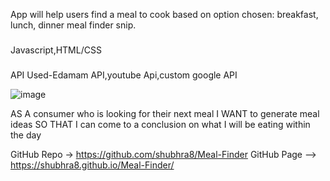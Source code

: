 App will help users find a meal to cook based on option chosen: breakfast, lunch, dinner meal finder snip.

###
Javascript,HTML/CSS


###
API Used-Edamam API,youtube Api,custom google API

![image](https://user-images.githubusercontent.com/57454930/174458683-fe5a1ccc-8d54-4ddf-888b-aeb0f24beda9.png)


AS A consumer who is looking for their next meal I WANT to generate meal ideas SO THAT I can come to a conclusion on what I will be eating within the day

GitHub Repo -> https://github.com/shubhra8/Meal-Finder
GitHub Page --> https://shubhra8.github.io/Meal-Finder/
